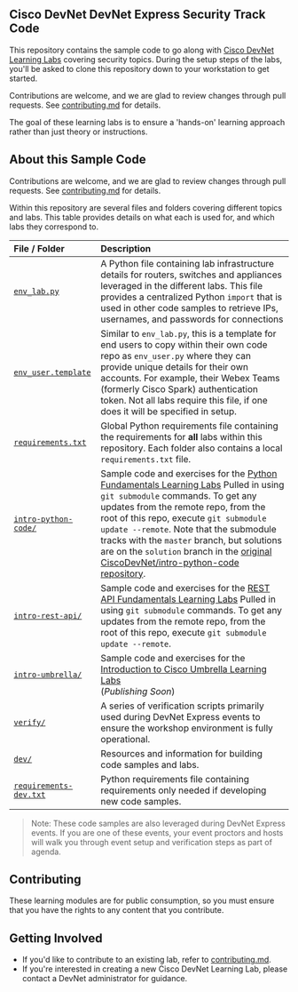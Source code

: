 ## Cisco DevNet DevNet Express Security Track Code

This repository contains the sample code to go along with [Cisco DevNet Learning Labs](https://learninglabs.cisco.com) covering security topics. During the setup steps of the labs, you'll be asked to clone this repository down to your workstation to get started.

Contributions are welcome, and we are glad to review changes through pull requests. See [contributing.md](contributing.md) for details.

The goal of these learning labs is to ensure a 'hands-on' learning approach rather than just theory or instructions.

## About this Sample Code

Contributions are welcome, and we are glad to review changes through pull requests. See [contributing.md](contributing.md) for details.

Within this repository are several files and folders covering different topics and labs.  This table provides details on what each is used for, and which labs they correspond to.  

| File / Folder                                  | Description                 |
|:-----------------------------------------------|:----------------------------|
| [`env_lab.py`](env_lab.py)                     | A Python file containing lab infrastructure details for routers, switches and appliances leveraged in the different labs.  This file provides a centralized  Python `import` that is used in  other code samples to retrieve IPs, usernames, and passwords for connections |
| [`env_user.template`](env_user.template)       | Similar to `env_lab.py`, this is a template for end users to copy within their own code repo as `env_user.py` where they can provide unique details for their own accounts.  For example, their Webex Teams (formerly Cisco Spark) authentication token.  Not all labs require this file, if one does it will be specified in setup. |
| [`requirements.txt`](requirements.txt)         | Global Python requirements file containing the requirements for **all** labs within this repository.  Each folder also contains a local `requirements.txt` file. |
| [`intro-python-code/`](intro-python-code/)     | Sample code and exercises for the [Python Fundamentals Learning Labs](https://learninglabs.cisco.com/modules/programming-fundamentals/parsing-json-python/step/1) Pulled in using `git submodule` commands. To get any updates from the remote repo, from the root of this repo, execute `git submodule update --remote`. Note that the submodule tracks with the `master` branch, but solutions are on the `solution` branch in the [original CiscoDevNet/intro-python-code repository](https://github.com/CiscoDevNet/intro-python-code). <br> |
| [`intro-rest-api/`](intro-rest-api/)           | Sample code and exercises for the [REST API Fundamentals Learning Labs](https://learninglabs.cisco.com/modules/rest-api-fundamentals/hands-on-postman/step/1) Pulled in using `git submodule` commands. To get any updates from the remote repo, from the root of this repo, execute `git submodule update --remote`. |
| [`intro-umbrella/`](intro-umbrella/)           | Sample code and exercises for the [Introduction to Cisco Umbrella Learning Labs]() <br> (_Publishing Soon_) |
| [`verify/`](verify/)                           | A series of verification scripts primarily used during DevNet Express events to ensure the workshop environment is fully operational. |
| [`dev/`](dev/)                                 | Resources and information for building code samples and labs. |
| [`requirements-dev.txt`](requirements-dev.txt) | Python requirements file containing requirements only needed if developing new code samples. |

> Note: These code samples are also leveraged during DevNet Express events.  If you are one of these events, your event proctors and hosts will walk you through event setup and verification steps as part of agenda.  

## Contributing

These learning modules are for public consumption, so you must ensure that you have the rights to any content that you contribute.

## Getting Involved

* If you'd like to contribute to an existing lab, refer to [contributing.md](contributing.md).
* If you're interested in creating a new Cisco DevNet Learning Lab, please contact a DevNet administrator for guidance.

